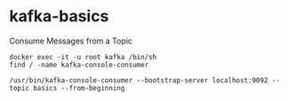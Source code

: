 # kafka-basics


Consume Messages from a Topic
```
docker exec -it -u root kafka /bin/sh
find / -name kafka-console-consumer
```

```
/usr/bin/kafka-console-consumer --bootstrap-server localhost:9092 --topic basics --from-beginning
```